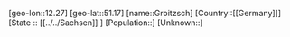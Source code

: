﻿---
location: [51.17,12.27]
mapzoom: [7,12] 
mapmarker: city 
type: City
tags:
- geo/City


SpocWebEntityId: 30587
isDeleted: false
confidential: public

---
[geo-lon::12.27]
[geo-lat::51.17]
[name::Groitzsch]
[Country::[[Germany]]]
[State :: [[../../Sachsen]] ]
[Population::]
[Unknown::]

